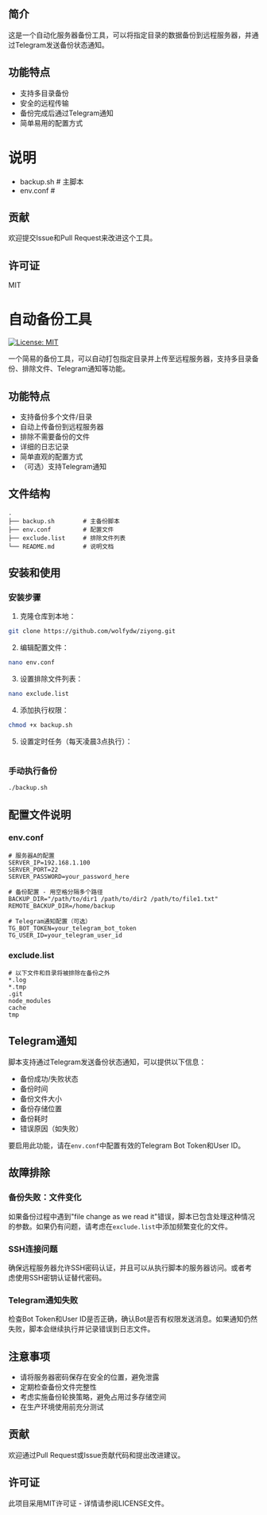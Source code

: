 ## 简介
这是一个自动化服务器备份工具，可以将指定目录的数据备份到远程服务器，并通过Telegram发送备份状态通知。

## 功能特点
- 支持多目录备份
- 安全的远程传输
- 备份完成后通过Telegram通知
- 简单易用的配置方式

# 说明
- backup.sh # 主脚本
- env.conf #

## 贡献
欢迎提交Issue和Pull Request来改进这个工具。

## 许可证
MIT


# 自动备份工具

[![License: MIT](https://img.shields.io/badge/License-MIT-yellow.svg)](https://opensource.org/licenses/MIT)

一个简易的备份工具，可以自动打包指定目录并上传至远程服务器，支持多目录备份、排除文件、Telegram通知等功能。

## 功能特点

- 支持备份多个文件/目录
- 自动上传备份到远程服务器
- 排除不需要备份的文件
- 详细的日志记录
- 简单直观的配置方式
- （可选）支持Telegram通知

## 文件结构

```
.
├── backup.sh        # 主备份脚本
├── env.conf         # 配置文件
├── exclude.list     # 排除文件列表
└── README.md        # 说明文档
```

## 安装和使用

### 安装步骤

1. 克隆仓库到本地：

```bash
git clone https://github.com/wolfydw/ziyong.git
```

2. 编辑配置文件：

```bash
nano env.conf
```

3. 设置排除文件列表：

```bash
nano exclude.list
```

4. 添加执行权限：

```bash
chmod +x backup.sh
```

5. 设置定时任务（每天凌晨3点执行）：

```bash

```

### 手动执行备份

```bash
./backup.sh
```

## 配置文件说明

### env.conf

```
# 服务器A的配置
SERVER_IP=192.168.1.100
SERVER_PORT=22
SERVER_PASSWORD=your_password_here

# 备份配置 - 用空格分隔多个路径
BACKUP_DIR="/path/to/dir1 /path/to/dir2 /path/to/file1.txt"
REMOTE_BACKUP_DIR=/home/backup

# Telegram通知配置（可选）
TG_BOT_TOKEN=your_telegram_bot_token
TG_USER_ID=your_telegram_user_id
```

### exclude.list

```
# 以下文件和目录将被排除在备份之外
*.log
*.tmp
.git
node_modules
cache
tmp
```

## Telegram通知

脚本支持通过Telegram发送备份状态通知，可以提供以下信息：

- 备份成功/失败状态
- 备份时间
- 备份文件大小
- 备份存储位置
- 备份耗时
- 错误原因（如失败）

要启用此功能，请在`env.conf`中配置有效的Telegram Bot Token和User ID。

## 故障排除

### 备份失败：文件变化

如果备份过程中遇到"file change as we read it"错误，脚本已包含处理这种情况的参数。如果仍有问题，请考虑在`exclude.list`中添加频繁变化的文件。

### SSH连接问题

确保远程服务器允许SSH密码认证，并且可以从执行脚本的服务器访问。或者考虑使用SSH密钥认证替代密码。

### Telegram通知失败

检查Bot Token和User ID是否正确，确认Bot是否有权限发送消息。如果通知仍然失败，脚本会继续执行并记录错误到日志文件。

## 注意事项

- 请将服务器密码保存在安全的位置，避免泄露
- 定期检查备份文件完整性
- 考虑实施备份轮换策略，避免占用过多存储空间
- 在生产环境使用前充分测试

## 贡献

欢迎通过Pull Request或Issue贡献代码和提出改进建议。

## 许可证

此项目采用MIT许可证 - 详情请参阅LICENSE文件。
